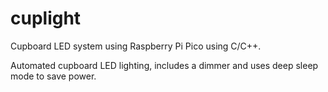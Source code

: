 # cuplight
Cupboard LED system using Raspberry Pi Pico using C/C++.

Automated cupboard LED lighting, includes a dimmer and uses deep sleep mode to save power.
